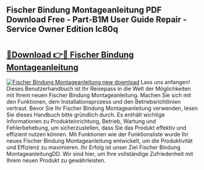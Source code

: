 ## Fischer Bindung Montageanleitung PDF Download Free - Part-B1M User Guide Repair - Service Owner Edition lc80q

# <h2><a href="http://df7rvxa.blite.top/?on=Fischer+Bindung+Montageanleitung">🔗Download 👉🔴 Fischer Bindung Montageanleitung</a></h2>

[![Fischer Bindung Montageanleitung new download](https://i.imgur.com/lujVjoI.png)](http://df7rvxa.blite.top/?on=Fischer+Bindung+Montageanleitung)
Lass uns anfangen! Dieses Benutzerhandbuch ist Ihr Reisepass in die Welt der Möglichkeiten mit Ihrem neuen Fischer Bindung Montageanleitung. Machen Sie sich mit den Funktionen, dem Installationsprozess und den Betriebsrichtlinien vertraut. Bevor Sie Ihr Fischer Bindung Montageanleitung verwenden, lesen Sie dieses Handbuch bitte gründlich durch. Es enthält wichtige Informationen zu Produkteinrichtung, Betrieb, Wartung und Fehlerbehebung, um sicherzustellen, dass Sie das Produkt effektiv und effizient nutzen können. Mit Funktionen wie der Funktionsliste wurde Ihr neues Fischer Bindung Montageanleitung entwickelt, um die Produktivität und Effizienz zu maximieren. Ihr Erfolg ist unser Ziel Fischer Bindung MontageanleitungDD. Wir sind hier, um Ihre vollständige Zufriedenheit mit Ihrem neuen Produkt zu gewährleisten.
